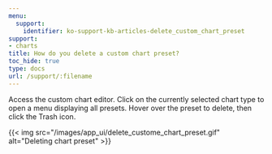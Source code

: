 ```yaml
---
menu:
  support:
    identifier: ko-support-kb-articles-delete_custom_chart_preset
support:
- charts
title: How do you delete a custom chart preset?
toc_hide: true
type: docs
url: /support/:filename
---
```


Access the custom chart editor. Click on the currently selected chart type to open a menu displaying all presets. Hover over the preset to delete, then click the Trash icon.

{{< img src="/images/app_ui/delete_custome_chart_preset.gif" alt="Deleting chart preset" >}}